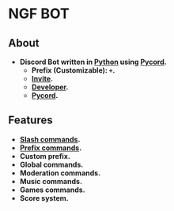 # NGF BOT
## About
- **Discord Bot written in [Python](https://www.python.org/ (Python programming language)) using [Pycord](https://docs.pycord.dev/en/master/ (Pycord documentations)).**
    - **Prefix (Customizable): `+`.**
    - **[Invite](https://discord.com/api/oauth2/authorize?client_id=895633975274532906&permissions=8&scope=bot%20applications.commands (Bot invite link)).**
    - **[Developer](https://discordapp.com/users/589198370111881216/ "NOGAF#8484").**
    - **[Pycord](https://github.com/Pycord-Development/pycord "Pycord github repo").**

## Features
- **[Slash commands](https://discord.com/blog/slash-commands-are-here "Discord slash commands").**
- **[Prefix commands](https://autocode.com/community/announcements/easier-discord-prefix-commands/ "Discord prefix commands").**
- **Custom prefix.**
- **Global commands.**
- **Moderation commands.**
- **Music commands.**
- **Games commands.**
- **Score system.**

